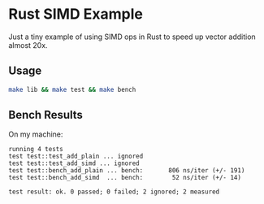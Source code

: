 # Rust SIMD Example

Just a tiny example of using SIMD ops in Rust to speed up vector addition
almost 20x.

## Usage

```bash
make lib && make test && make bench
```

## Bench Results

On my machine:

```
running 4 tests
test test::test_add_plain ... ignored
test test::test_add_simd ... ignored
test test::bench_add_plain ... bench:       806 ns/iter (+/- 191)
test test::bench_add_simd  ... bench:        52 ns/iter (+/- 14)

test result: ok. 0 passed; 0 failed; 2 ignored; 2 measured
```

